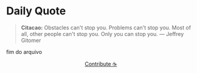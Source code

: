 # Daily Quote

> **Citacao:** Obstacles can't stop you. Problems can't stop you. Most of all, other people can't stop you. Only you can stop you. — Jeffrey Gitomer

fim do arquivo

<watermark-footer>
<p align="center">
  <a href="https://github.com/ruisuan/ruisuan/blob/main/contribute.md">Contribute ☕</a>
</p>
</watermark-footer>
